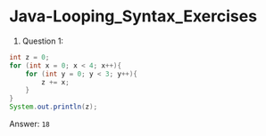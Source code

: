 # Java-Looping_Syntax_Exercises

1. Question 1:
```java
int z = 0;
for (int x = 0; x < 4; x++){
    for (int y = 0; y < 3; y++){
        z += x;
    }
}
System.out.println(z);
```
Answer:
`18`

